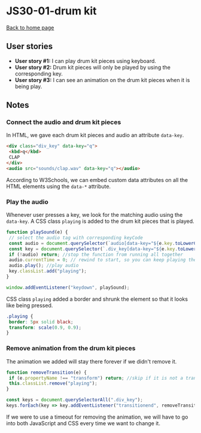 # JS30-01-drum kit

[Back to home page](https://ming-yong.github.io/JS30/)

## User stories

- **User story #1:** I can play drum kit pieces using keyboard.
- **User story #2:** Drum kit pieces will only be played by using the corresponding key.
- **User story #3:** I can see an animation on the drum kit pieces when it is being play.

## Notes

### Connect the audio and drum kit pieces

In HTML, we gave each drum kit pieces and audio an attribute `data-key`.

```html
<div class="div_key" data-key="q">
 <kbd>q</kbd>
 CLAP
</div>
<audio src="sounds/clap.wav" data-key="q"></audio>
```

According to W3Schools, we can embed custom data attributes on all the HTML elements using the `data-*` attribute.

### Play the audio

Whenever user presses a key, we look for the matching audio using the `data-key`. A CSS class `playing` is added to the drum kit pieces that is played.

```js
function playSound(e) {
 // select the audio tag with corresponding keyCode
 const audio = document.querySelector(`audio[data-key="${e.key.toLowerCase()}"]`);
 const key = document.querySelector(`.div_key[data-key="${e.key.toLowerCase()}"]`);
 if (!audio) return; //stop the function from running all together
 audio.currentTime = 0; // rewind to start, so you can keep playing the same key
 audio.play(); //play audio
 key.classList.add("playing");
}

window.addEventListener("keydown", playSound);
```

CSS class `playing` added a border and shrunk the element so that it looks like being pressed.

```css
.playing {
 border: 5px solid black;
 transform: scale(0.9, 0.9);
}
```

### Remove animation from the drum kit pieces

The animation we added will stay there forever if we didn't remove it.

```js
function removeTransition(e) {
 if (e.propertyName !== "transform") return; //skip if it is not a transform
 this.classList.remove("playing");
}

const keys = document.querySelectorAll(".div_key");
keys.forEach(key => key.addEventListener("transitionend", removeTransition));
```

If we were to use a timeout for removing the animation, we will have to go into both JavaScript and CSS every time we want to change it.
